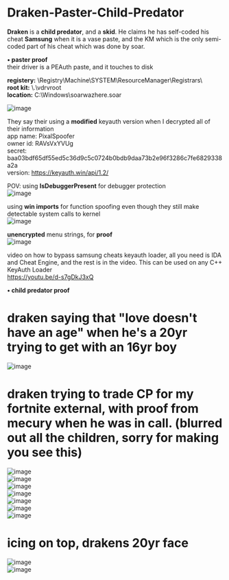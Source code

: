 # Draken-Paster-Child-Predator
**Draken** is a **child predator**, and a **skid**. He claims he has self-coded his cheat **Samsung** when it is a vase paste, and the KM which is the only semi-coded part of his cheat which was done by soar.

**• paster proof**  
their driver is a PEAuth paste, and it touches to disk  

**registery:** \Registry\Machine\SYSTEM\ResourceManager\Registrars\   
**root kit:** \\.\vdrvroot  
**location:** C:\Windows\soarwazhere.soar  

![image](https://github.com/DevProxy1336/Draken-Patser-Child-Predator/assets/137983215/053b4418-70d8-4d5e-8a0c-2a821f7019cb)

They say their using a **modified** keyauth version when I decrypted all of their information   
app name: PixalSpoofer  
owner id: RAVsVxYVUg  
secret: baa03bdf65df55ed5c36d9c5c0724b0bdb9daa73b2e96f3286c7fe6829338a2a  
version: https://keyauth.win/api/1.2/  


POV: using **IsDebuggerPresent** for debugger protection   
![image](https://github.com/DevProxy1336/Draken-Patser-Child-Predator/assets/137983215/92fcd211-49a3-46f7-aea7-b88cee0daf6f)

using **win imports** for function spoofing even though they still make detectable system calls to kernel  
![image](https://github.com/DevProxy1336/Draken-Patser-Child-Predator/assets/137983215/ec9f5cb4-f793-46f1-89d8-58ea31b4f3a2)



**unencrypted** menu strings, for **proof**  
![image](https://github.com/DevProxy1336/Draken-Patser-Child-Predator/assets/137983215/1b69977d-90eb-4e1b-a84f-43cf19b74b4b)


video on how to bypass samsung cheats keyauth loader, all you need is IDA and Cheat Engine, and the rest is in the video. This can be used on any C++ KeyAuth Loader  
https://youtu.be/d-s7gDkJ3xQ


**• child predator proof**  
# draken saying that "love doesn't have an age" when he's a 20yr trying to get with an 16yr boy
![image](https://github.com/DevProxy1336/Draken-Patser-Child-Predator/assets/137983215/03d65808-5be5-4370-bf72-4be9b145f7e1)


# draken trying to trade CP for my fortnite external, with proof from mecury when he was in call. (blurred out all the children, sorry for making you see this)
![image](https://github.com/DevProxy1336/Draken-Patser-Child-Predator/assets/137983215/6c384bbe-f6c4-4c48-91e8-0e2b5a003be8)  
![image](https://github.com/DevProxy1336/Draken-Patser-Child-Predator/assets/137983215/b222594b-60a0-4573-b852-34dc0eb5e273)  
![image](https://github.com/DevProxy1336/Draken-Patser-Child-Predator/assets/137983215/6f54fc40-7c18-4179-a58a-748bb55bc359)  
![image](https://github.com/DevProxy1336/Draken-Patser-Child-Predator/assets/137983215/c2005db6-8a41-46a9-87b4-699c061e2218)  
![image](https://github.com/DevProxy1336/Draken-Patser-Child-Predator/assets/137983215/9a71872d-9387-480b-b2cc-af3f53b5345c)  
![image](https://github.com/DevProxy1336/Draken-Patser-Child-Predator/assets/137983215/f2eb41f3-0ca7-4763-9da9-e6965ca1d947)  
![image](https://github.com/DevProxy1336/Draken-Patser-Child-Predator/assets/137983215/12f8a7d3-5148-410a-b150-fe8b96308d1d)  


# icing on top, drakens 20yr face
![image](https://github.com/DevProxy1336/Draken-Patser-Child-Predator/assets/137983215/447df4e9-62f9-4710-af7a-a4d8d21280a0)  
![image](https://github.com/DevProxy1336/Draken-Patser-Child-Predator/assets/137983215/e675b8a8-8c03-408d-909c-c7c1426fce4f)  



